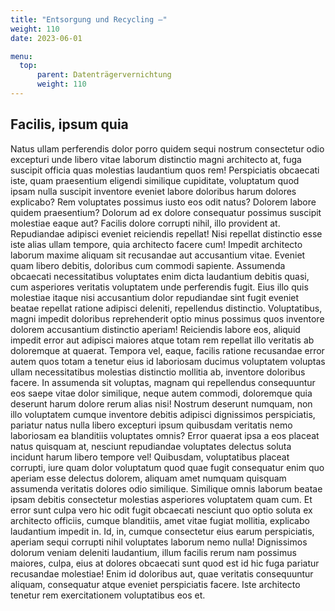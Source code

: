 ```yaml
---
title: "Entsorgung und Recycling —"
weight: 110
date: 2023-06-01

menu:
  top:
      parent: Datenträgervernichtung
      weight: 110
---
```


## Facilis, ipsum quia

Natus ullam perferendis dolor porro quidem sequi nostrum consectetur odio excepturi unde libero vitae laborum distinctio magni architecto at, fuga suscipit officia quas molestias laudantium quos rem! Perspiciatis obcaecati iste, quam praesentium eligendi similique cupiditate, voluptatum quod ipsam nulla suscipit inventore eveniet labore doloribus harum dolores explicabo? Rem voluptates possimus iusto eos odit natus? Dolorem labore quidem praesentium? Dolorum ad ex dolore consequatur possimus suscipit molestiae eaque aut? Facilis dolore corrupti nihil, illo provident at. Repudiandae adipisci eveniet reiciendis repellat! Nisi repellat distinctio esse iste alias ullam tempore, quia architecto facere cum! Impedit architecto laborum maxime aliquam sit recusandae aut accusantium vitae. Eveniet quam libero debitis, doloribus cum commodi sapiente. Assumenda obcaecati necessitatibus voluptates enim dicta laudantium debitis quasi, cum asperiores veritatis voluptatem unde perferendis fugit. Eius illo quis molestiae itaque nisi accusantium dolor repudiandae sint fugit eveniet beatae repellat ratione adipisci deleniti, repellendus distinctio. Voluptatibus, magni impedit doloribus reprehenderit optio minus possimus quos inventore dolorem accusantium distinctio aperiam! Reiciendis labore eos, aliquid impedit error aut adipisci maiores atque totam rem repellat illo veritatis ab doloremque at quaerat. Tempora vel, eaque, facilis ratione recusandae error autem quos totam a tenetur eius id laboriosam ducimus voluptatem voluptas ullam necessitatibus molestias distinctio mollitia ab, inventore doloribus facere. In assumenda sit voluptas, magnam qui repellendus consequuntur eos saepe vitae dolor similique, neque autem commodi, doloremque quia deserunt harum dolore rerum alias nisi! Nostrum deserunt numquam, non illo voluptatem cumque inventore debitis adipisci dignissimos perspiciatis, pariatur natus nulla libero excepturi ipsum quibusdam veritatis nemo laboriosam ea blanditiis voluptates omnis? Error quaerat ipsa a eos placeat natus quisquam at, nesciunt repudiandae voluptates delectus soluta incidunt harum libero tempore vel! Quibusdam, voluptatibus placeat corrupti, iure quam dolor voluptatum quod quae fugit consequatur enim quo aperiam esse delectus dolorem, aliquam amet numquam quisquam assumenda veritatis dolores odio similique. Similique omnis laborum beatae ipsam debitis consectetur molestias asperiores voluptatem quam cum. Et error sunt culpa vero hic odit fugit obcaecati nesciunt quo optio soluta ex architecto officiis, cumque blanditiis, amet vitae fugiat mollitia, explicabo laudantium impedit in. Id, in, cumque consectetur eius earum perspiciatis, aperiam sequi corrupti nihil voluptates laborum nemo nulla! Dignissimos dolorum veniam deleniti laudantium, illum facilis rerum nam possimus maiores, culpa, eius at dolores obcaecati sunt quod est id hic fuga pariatur recusandae molestiae! Enim id doloribus aut, quae veritatis consequuntur aliquam, consequatur atque eveniet perspiciatis facere. Iste architecto tenetur rem exercitationem voluptatibus eos et.
